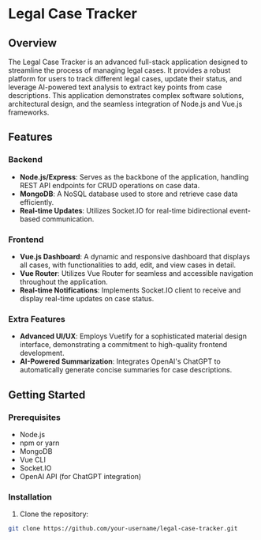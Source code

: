 # Legal Case Tracker

## Overview

The Legal Case Tracker is an advanced full-stack application designed to streamline the process of managing legal cases. It provides a robust platform for users to track different legal cases, update their status, and leverage AI-powered text analysis to extract key points from case descriptions. This application demonstrates complex software solutions, architectural design, and the seamless integration of Node.js and Vue.js frameworks.

## Features

### Backend

- **Node.js/Express**: Serves as the backbone of the application, handling REST API endpoints for CRUD operations on case data.
- **MongoDB**: A NoSQL database used to store and retrieve case data efficiently.
- **Real-time Updates**: Utilizes Socket.IO for real-time bidirectional event-based communication.

### Frontend

- **Vue.js Dashboard**: A dynamic and responsive dashboard that displays all cases, with functionalities to add, edit, and view cases in detail.
- **Vue Router**: Utilizes Vue Router for seamless and accessible navigation throughout the application.
- **Real-time Notifications**: Implements Socket.IO client to receive and display real-time updates on case status.

### Extra Features

- **Advanced UI/UX**: Employs Vuetify for a sophisticated material design interface, demonstrating a commitment to high-quality frontend development.
- **AI-Powered Summarization**: Integrates OpenAI's ChatGPT to automatically generate concise summaries for case descriptions.

## Getting Started

### Prerequisites

- Node.js
- npm or yarn
- MongoDB
- Vue CLI
- Socket.IO
- OpenAI API (for ChatGPT integration)

### Installation

1. Clone the repository:

```bash
git clone https://github.com/your-username/legal-case-tracker.git
```
